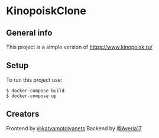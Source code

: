 # KinopoiskClone 

## General info
This project is a simple version of https://www.kinopoisk.ru/

## Setup
To run this project use:

```
$ docker-compose build
$ docker-compose up
```

## Creators
Frontend by [@katyamotolyanets](https://github.com/katyamotolyanets)
Backend by [@Averia17](https://github.com/Averia17)